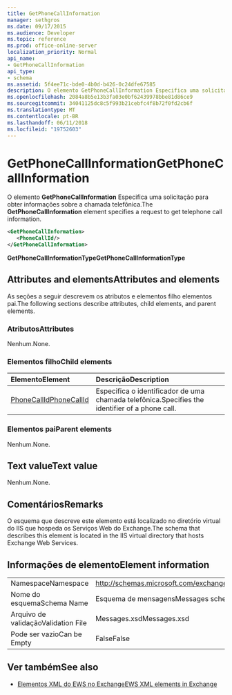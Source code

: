 ```yaml
---
title: GetPhoneCallInformation
manager: sethgros
ms.date: 09/17/2015
ms.audience: Developer
ms.topic: reference
ms.prod: office-online-server
localization_priority: Normal
api_name:
- GetPhoneCallInformation
api_type:
- schema
ms.assetid: 5f4ee71c-bde0-4b0d-b426-0c24dfe67585
description: O elemento GetPhoneCallInformation Especifica uma solicitação para obter informações sobre a chamada telefônica.
ms.openlocfilehash: 2084a8b5e13b3fa03e0bf62439978bbe81d86ce9
ms.sourcegitcommit: 34041125dc8c5f993b21cebfc4f8b72f0fd2cb6f
ms.translationtype: MT
ms.contentlocale: pt-BR
ms.lasthandoff: 06/11/2018
ms.locfileid: "19752603"
---
```

# <a name="getphonecallinformation"></a><span data-ttu-id="3b083-103">GetPhoneCallInformation</span><span class="sxs-lookup"><span data-stu-id="3b083-103">GetPhoneCallInformation</span></span>

<span data-ttu-id="3b083-104">O elemento **GetPhoneCallInformation** Especifica uma solicitação para obter informações sobre a chamada telefônica.</span><span class="sxs-lookup"><span data-stu-id="3b083-104">The **GetPhoneCallInformation** element specifies a request to get telephone call information.</span></span> 
  
```xml
<GetPhoneCallInformation>
   <PhoneCallId/>
</GetPhoneCallInformation>
```

 <span data-ttu-id="3b083-105">**GetPhoneCallInformationType**</span><span class="sxs-lookup"><span data-stu-id="3b083-105">**GetPhoneCallInformationType**</span></span>
## <a name="attributes-and-elements"></a><span data-ttu-id="3b083-106">Attributes and elements</span><span class="sxs-lookup"><span data-stu-id="3b083-106">Attributes and elements</span></span>

<span data-ttu-id="3b083-107">As seções a seguir descrevem os atributos e elementos filho elementos pai.</span><span class="sxs-lookup"><span data-stu-id="3b083-107">The following sections describe attributes, child elements, and parent elements.</span></span>
  
### <a name="attributes"></a><span data-ttu-id="3b083-108">Atributos</span><span class="sxs-lookup"><span data-stu-id="3b083-108">Attributes</span></span>

<span data-ttu-id="3b083-109">Nenhum.</span><span class="sxs-lookup"><span data-stu-id="3b083-109">None.</span></span>
  
### <a name="child-elements"></a><span data-ttu-id="3b083-110">Elementos filho</span><span class="sxs-lookup"><span data-stu-id="3b083-110">Child elements</span></span>

|<span data-ttu-id="3b083-111">**Elemento**</span><span class="sxs-lookup"><span data-stu-id="3b083-111">**Element**</span></span>|<span data-ttu-id="3b083-112">**Descrição**</span><span class="sxs-lookup"><span data-stu-id="3b083-112">**Description**</span></span>|
|:-----|:-----|
|[<span data-ttu-id="3b083-113">PhoneCallId</span><span class="sxs-lookup"><span data-stu-id="3b083-113">PhoneCallId</span></span>](phonecallid.md) <br/> |<span data-ttu-id="3b083-114">Especifica o identificador de uma chamada telefônica.</span><span class="sxs-lookup"><span data-stu-id="3b083-114">Specifies the identifier of a phone call.</span></span>  <br/> |
   
### <a name="parent-elements"></a><span data-ttu-id="3b083-115">Elementos pai</span><span class="sxs-lookup"><span data-stu-id="3b083-115">Parent elements</span></span>

<span data-ttu-id="3b083-116">Nenhum.</span><span class="sxs-lookup"><span data-stu-id="3b083-116">None.</span></span>
  
## <a name="text-value"></a><span data-ttu-id="3b083-117">Text value</span><span class="sxs-lookup"><span data-stu-id="3b083-117">Text value</span></span>

<span data-ttu-id="3b083-118">Nenhum.</span><span class="sxs-lookup"><span data-stu-id="3b083-118">None.</span></span>
  
## <a name="remarks"></a><span data-ttu-id="3b083-119">Comentários</span><span class="sxs-lookup"><span data-stu-id="3b083-119">Remarks</span></span>

<span data-ttu-id="3b083-120">O esquema que descreve este elemento está localizado no diretório virtual do IIS que hospeda os Serviços Web do Exchange.</span><span class="sxs-lookup"><span data-stu-id="3b083-120">The schema that describes this element is located in the IIS virtual directory that hosts Exchange Web Services.</span></span>
  
## <a name="element-information"></a><span data-ttu-id="3b083-121">Informações de elemento</span><span class="sxs-lookup"><span data-stu-id="3b083-121">Element information</span></span>

|||
|:-----|:-----|
|<span data-ttu-id="3b083-122">Namespace</span><span class="sxs-lookup"><span data-stu-id="3b083-122">Namespace</span></span>  <br/> |http://schemas.microsoft.com/exchange/services/2006/messages  <br/> |
|<span data-ttu-id="3b083-123">Nome do esquema</span><span class="sxs-lookup"><span data-stu-id="3b083-123">Schema Name</span></span>  <br/> |<span data-ttu-id="3b083-124">Esquema de mensagens</span><span class="sxs-lookup"><span data-stu-id="3b083-124">Messages schema</span></span>  <br/> |
|<span data-ttu-id="3b083-125">Arquivo de validação</span><span class="sxs-lookup"><span data-stu-id="3b083-125">Validation File</span></span>  <br/> |<span data-ttu-id="3b083-126">Messages.xsd</span><span class="sxs-lookup"><span data-stu-id="3b083-126">Messages.xsd</span></span>  <br/> |
|<span data-ttu-id="3b083-127">Pode ser vazio</span><span class="sxs-lookup"><span data-stu-id="3b083-127">Can be Empty</span></span>  <br/> |<span data-ttu-id="3b083-128">False</span><span class="sxs-lookup"><span data-stu-id="3b083-128">False</span></span>  <br/> |
   
## <a name="see-also"></a><span data-ttu-id="3b083-129">Ver também</span><span class="sxs-lookup"><span data-stu-id="3b083-129">See also</span></span>



- [<span data-ttu-id="3b083-130">Elementos XML do EWS no Exchange</span><span class="sxs-lookup"><span data-stu-id="3b083-130">EWS XML elements in Exchange</span></span>](ews-xml-elements-in-exchange.md)

